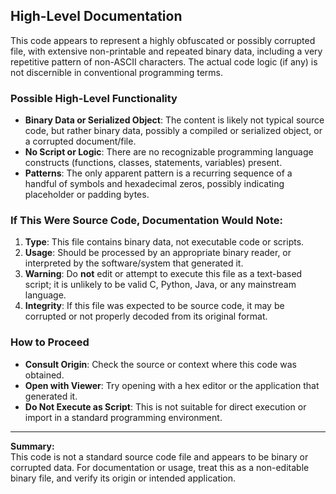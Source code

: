 ## High-Level Documentation

This code appears to represent a highly obfuscated or possibly corrupted file, with extensive non-printable and repeated binary data, including a very repetitive pattern of non-ASCII characters. The actual code logic (if any) is not discernible in conventional programming terms.

### Possible High-Level Functionality

- **Binary Data or Serialized Object**: The content is likely not typical source code, but rather binary data, possibly a compiled or serialized object, or a corrupted document/file.
- **No Script or Logic**: There are no recognizable programming language constructs (functions, classes, statements, variables) present.
- **Patterns**: The only apparent pattern is a recurring sequence of a handful of symbols and hexadecimal zeros, possibly indicating placeholder or padding bytes.

### If This Were Source Code, Documentation Would Note:

1. **Type**: This file contains binary data, not executable code or scripts.
2. **Usage**: Should be processed by an appropriate binary reader, or interpreted by the software/system that generated it.
3. **Warning**: Do **not** edit or attempt to execute this file as a text-based script; it is unlikely to be valid C, Python, Java, or any mainstream language.
4. **Integrity**: If this file was expected to be source code, it may be corrupted or not properly decoded from its original format.

### How to Proceed

- **Consult Origin**: Check the source or context where this code was obtained.
- **Open with Viewer**: Try opening with a hex editor or the application that generated it.
- **Do Not Execute as Script**: This is not suitable for direct execution or import in a standard programming environment.

---

**Summary:**  
This code is not a standard source code file and appears to be binary or corrupted data. For documentation or usage, treat this as a non-editable binary file, and verify its origin or intended application.